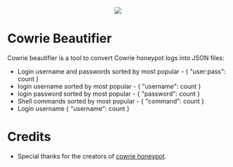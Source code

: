 <p align="center"><img src="https://www.seas.org.uk/wp-content/uploads/2014/05/Bees-and-Honey-banner.jpg" /></p>


# Cowrie Beautifier
Cowrie beautifier is a tool to convert Cowrie honeypot logs into JSON files:
* Login username and passwords sorted by most popular - { "user:pass": count }
* login username sorted by most popular  - { "username": count }
* login password sorted by most popular  - { "password": count }
* Shell commands sorted by most popular  - { "command": count }
* Login username { "username": count }

# Credits
* Special thanks for the creators of [cowrie honeypot](https://github.com/cowrie/cowrie).
